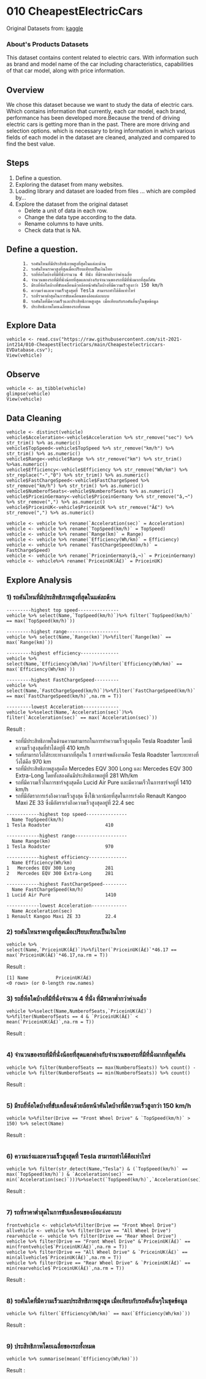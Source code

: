 
# 010 CheapestElectricCars

Original Datasets from: [kaggle](https://www.kaggle.com/kkhandekar/cheapest-electric-cars?fbclid=IwAR0_1it-Db3IslU0N8CIyAZtnZmBqfDQXAeH6h04Z-xnvnfhe4CUeVlgDxk)

### About's Products Datasets

This dataset contains content related to electric cars. With information such as brand and model name of the car including characteristics, capabilities of that car model, along with price information.

## Overview

We chose this dataset because we want to study the data of electric cars. Which contains information that currently, each car model, each brand, performance has been developed more.Because the trend of driving electric cars is getting more than in the past. There are more driving and selection options. which is necessary to bring information in which various fields of each model in the dataset are cleaned, analyzed and compared to find the best value.

## Steps
  1. Define a question.
  2. Exploring the dataset from many websites.
  3. Loading library and dataset are loaded from files ... which are compiled by…
  4. Explore the dataset from the original dataset
      - Delete a unit of data in each row.
      - Change the data type according to the data.
      - Rename columns to have units.
      - Check data that is NA.
      
 ## Define a question.
          1. รถคันไหนที่มีประสิทธิภาพสูงที่สุดในแต่ละด้าน
          2. รถคันไหนราคาสูงที่สุดเมื่อเปรียบเทียบเป็นเงินไทย
          3. รถยี่ห้อใดบ้างที่มีที่นั่งจำนวน 4 ที่นั่ง ที่มีราคาต่ำกว่าค่าเฉลี่ย
          4. จำนวนของรถที่มีที่นั่งน้อยที่สุดแตกต่างกับจำนวนของรถที่มีที่นั่งมากที่สุดกี่คัน
          5. มีรถยี่ห้อใดบ้างที่ขับเคลื่อนด้วยล้อหน้าคันใดบ้างที่มีความเร็วสูงกว่า 150 km/h
          6. ความเร่งและความเร็วสูงสุดที่ Tesla สามารถทำได้คือเท่าไหร่
          7. รถที่ราคาต่ำสุดในการขับเคลื่อนของล้อแต่ละแบบ
          8. รถคันใดที่มีความเร็วและประสิทธิภาพสูงสูด เมื่อเทียบกับรถคันอื่นๆในชุดข้อมูล
          9. ประสิทธิภาพโดยเฉลี่ยของรถทั้งหมด


## Explore Data

```{R}
vehicle <- read.csv("https://raw.githubusercontent.com/sit-2021-int214/010-CheapestElectricCars/main/Cheapestelectriccars-EVDatabase.csv");
View(vehicle)
```

## Observe

```{R}
vehicle <- as_tibble(vehicle)
glimpse(vehicle)
View(vehicle)
```
## Data Cleaning
```{R}
vehicle <- distinct(vehicle)
vehicle$Acceleration<-vehicle$Acceleration %>% str_remove("sec") %>% str_trim() %>% as.numeric() 
vehicle$TopSpeed<-vehicle$TopSpeed %>% str_remove("km/h") %>% str_trim() %>% as.numeric()
vehicle$Range<-vehicle$Range %>% str_remove("km") %>% str_trim() %>%as.numeric()
vehicle$Efficiency<-vehicle$Efficiency %>% str_remove("Wh/km") %>% str_replace("-","0") %>% str_trim() %>% as.numeric()
vehicle$FastChargeSpeed<-vehicle$FastChargeSpeed %>% str_remove("km/h") %>% str_trim() %>% as.numeric()
vehicle$NumberofSeats<-vehicle$NumberofSeats %>% as.numeric()
vehicle$PriceinGermany<-vehicle$PriceinGermany %>% str_remove("â,¬") %>% str_remove(",") %>% as.numeric()
vehicle$PriceinUK<-vehicle$PriceinUK %>% str_remove("Â£") %>% str_remove(",") %>% as.numeric()

vehicle <- vehicle %>% rename(`Acceleration(sec)` = Acceleration)
vehicle <- vehicle %>% rename(`TopSpeed(km/h)` = TopSpeed)
vehicle <- vehicle %>% rename(`Range(km)` = Range)
vehicle <- vehicle %>% rename(`Efficiency(Wh/km)` = Efficiency)
vehicle <- vehicle %>% rename(`FastChargeSpeed(km/h)` = FastChargeSpeed)
vehicle <- vehicle %>% rename(`PriceinGermany(â,¬)` = PriceinGermany)
vehicle <- vehicle%>% rename(`PriceinUK(Â£)` = PriceinUK)
```

## Explore Analysis
### 1) รถคันไหนที่มีประสิทธิภาพสูงที่สุดในแต่ละด้าน
```{R}
---------highest top speed---------------
vehicle %>% select(Name,`TopSpeed(km/h)`)%>% filter(`TopSpeed(km/h)` == max(`TopSpeed(km/h)`))

---------highest range-------------------
vehicle %>% select(Name,`Range(km)`)%>%filter(`Range(km)` == max(`Range(km)`))

---------highest efficiency--------------
vehicle %>% select(Name,`Efficiency(Wh/km)`)%>%filter(`Efficiency(Wh/km)` == max(`Efficiency(Wh/km)`))

---------highest FastChargeSpeed---------
vehicle %>% select(Name,`FastChargeSpeed(km/h)`)%>%filter(`FastChargeSpeed(km/h)` == max(`FastChargeSpeed(km/h)`,na.rm = T))

---------lowest Acceleration-------------
vehicle %>%select(Name,`Acceleration(sec)`)%>% filter(`Acceleration(sec)` == max(`Acceleration(sec)`))
```
Result : 
 - รถที่มีประสิทธิภาพในด้านความสามารถในการทำความเร็วสูงสุดคือ Tesla Roadster โดยมีความเร็วสูงสุดที่ทำได้อยู่ที่ 410 km/h
 - รถที่สามารถวิ่งได้ระยะทางมากที่สุดใน 1 การชาร์จพลังงานคือ Tesla Roadster โดยระยะทางที่วิ่งได้คือ 970 km
 - รถที่มีประสิทธิภาพสูงสุดคือ Mercedes EQV 300 Long และ Mercedes EQV 300 Extra-Long โดยทั้งสองคันมีประสิทธิภาพอยู่ที่ 281 Wh/km
 - รถที่มีความเร็วในการชาร์จสูงสุดคือ Lucid Air Pure และมีความเร็วในการชาร์จอยู่ที่ 1410 km/h
 - รถที่มีอัตราการเร่งถึงความเร็วสูงสุด ซึ่งใช้เวลาน้อยที่สุดในการเร่งคือ Renault Kangoo Maxi ZE 33 ซึ่งมีอัตราเร่งถึงความเร็วสูงสุดอยู่ที่ 22.4 sec
```
------------highest top speed---------------
  Name TopSpeed(km/h)
1 Tesla Roadster                    410

------------highest range-------------------
  Name Range(km)
1 Tesla Roadster                    970

------------highest efficiency--------------
  Name Efficiency(Wh/km)
1   Mercedes EQV 300 Long           281
2   Mercedes EQV 300 Extra-Long     281

------------highest FastChargeSpeed---------
  Name FastChargeSpeed(km/h)
1 Lucid Air Pure                    1410

------------lowest Acceleration-------------
  Name Acceleration(sec)
1 Renault Kangoo Maxi ZE 33         22.4
```

### 2) รถคันไหนราคาสูงที่สุดเมื่อเปรียบเทียบเป็นเงินไทย
```{R}
vehicle %>% select(Name,`PriceinUK(Â£)`)%>%filter(`PriceinUK(Â£)`*46.17 == max(`PriceinUK(Â£)`*46.17,na.rm = T))
```
Result :
```
[1] Name          PriceinUK(Â£)
<0 rows> (or 0-length row.names)
```

### 3) รถยี่ห้อใดบ้างที่มีที่นั่งจำนวน 4 ที่นั่ง ที่มีราคาต่ำกว่าค่าเฉลี่ย
```{R}
vehicle %>%select(Name,NumberofSeats,`PriceinUK(Â£)`) %>%filter(NumberofSeats == 4 & `PriceinUK(Â£)` < mean(`PriceinUK(Â£)`,na.rm = T))
```
Result :
```

```

### 4) จำนวนของรถที่มีที่นั่งน้อยที่สุดแตกต่างกับจำนวนของรถที่มีที่นั่งมากที่สุดกี่คัน
```{R}
vehicle %>% filter(NumberofSeats == max(NumberofSeats)) %>% count() - vehicle %>% filter(NumberofSeats == min(NumberofSeats)) %>% count()
```
Result :
```

```

### 5) มีรถยี่ห้อใดบ้างที่ขับเคลื่อนด้วยล้อหน้าคันใดบ้างที่มีความเร็วสูงกว่า 150 km/h
```{R}
vehicle %>%filter(Drive == "Front Wheel Drive" & `TopSpeed(km/h)` > 150) %>% select(Name)
```
Result :
```

```

### 6) ความเร่งและความเร็วสูงสุดที่ Tesla สามารถทำได้คือเท่าไหร่
```{R}
vehicle %>% filter(str_detect(Name,"Tesla") & (`TopSpeed(km/h)` == max(`TopSpeed(km/h)`) & `Acceleration(sec)` == min(`Acceleration(sec)`)))%>%select(`TopSpeed(km/h)`,`Acceleration(sec)`)
```
Result :
```

```

### 7) รถที่ราคาต่ำสุดในการขับเคลื่อนของล้อแต่ละแบบ
```{R}
frontvehicle <- vehicle%>%filter(Drive == "Front Wheel Drive")
allvehicle <- vehicle %>% filter(Drive == "All Wheel Drive")
rearvehicle <- vehicle %>% filter(Drive == "Rear Wheel Drive")
vehicle %>% filter(Drive == "Front Wheel Drive" &`PriceinUK(Â£)` == min(frontvehicle$`PriceinUK(Â£)`,na.rm = T))
vehicle %>% filter(Drive == "All Wheel Drive" & `PriceinUK(Â£)` == min(allvehicle$`PriceinUK(Â£)`,na.rm = T))
vehicle %>% filter(Drive == "Rear Wheel Drive" & `PriceinUK(Â£)` == min(rearvehicle$`PriceinUK(Â£)`,na.rm = T))
```
Result :
```

```

### 8) รถคันใดที่มีความเร็วและประสิทธิภาพสูงสูด เมื่อเทียบกับรถคันอื่นๆในชุดข้อมูล
```{R}
vehicle %>% filter(`Efficiency(Wh/km)` == max(`Efficiency(Wh/km)`))
```
Result :
```

```

### 9) ประสิทธิภาพโดยเฉลี่ยของรถทั้งหมด
```{R}
vehicle %>% summarise(mean(`Efficiency(Wh/km)`))
```
Result :
```

```





